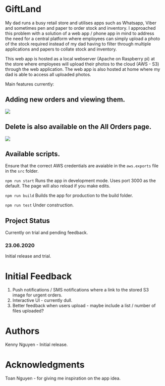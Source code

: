 # GiftLand
My dad runs a busy retail store and utilises apps such as Whatsapp, Viber and sometimes pen and paper to order stock and inventory. I approached this problem with a solution of a web app / phone app in mind to address the need for a central platform where employees can simply upload a photo of the stock required instead of my dad having to filter through multiple applications and papers to collate stock and inventory.

This web app is hosted as a local webserver (Apache on Raspberry pi) at the store where employees will upload their photos to the cloud (AWS - S3) through the web application. The web app is also hosted at home where my dad is able to access all uploaded photos.

Main features currently: 
## Adding new orders and viewing them.
<img src="/public/gifs/gL2.gif?raw=true">



## Delete is also available on the All Orders page.
<img src="/public/gifs/gL.gif?raw=true">



## Available scripts.
Ensure that the correct AWS credentials are avaiable in the `aws.exports` file in the `src` folder.

`npm run start`
Runs the app in development mode. Uses port 3000 as the default. The page will also reload if you make edits.

`npm run build`
Builds the app for production to the build folder.

`npm run test`
Under construction.

## Project Status
Currently on trial and pending feedback.

### 23.06.2020
Initial release and trial.

# Initial Feedback
1. Push notifications / SMS notifications where a link to the stored S3 image for urgent orders.
2. Interactive UI - currently dull.
3. Better feedback when users upload - maybe include a list / number of files uploaded?

# Authors
Kenny Nguyen - Initial release.

# Acknowledgments
Toan Nguyen - for giving me inspiration on the app idea.
